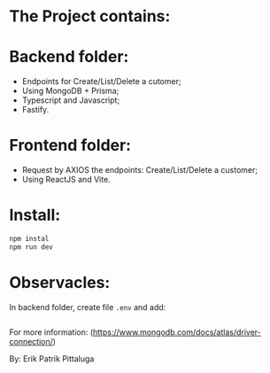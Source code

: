 # The Project contains:

# Backend folder:
- Endpoints for Create/List/Delete a cutomer;
- Using MongoDB + Prisma;
- Typescript and Javascript;
- Fastify.

# Frontend folder:
- Request by AXIOS the endpoints: Create/List/Delete a customer;
- Using ReactJS and Vite.

# Install:

```bash
npm instal
npm run dev
```
# Observacles:

 In backend folder, create file ```.env``` and add:
 ```DATABASE_URL="mongodb+srv://<user>:<password>@<cluster>/<cluster>?retryWrites=true&w=majority"
```
For more information: (https://www.mongodb.com/docs/atlas/driver-connection/)

By: Erik Patrik Pittaluga
